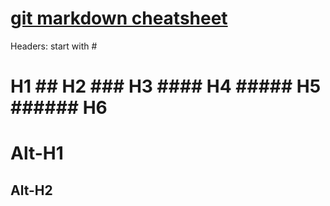 [git markdown cheatsheet](https://github.com/adam-p/markdown-here/wiki/Markdown-Cheatsheet)
=======
Headers:  start with #
# H1    ## H2     ### H3    #### H4    ##### H5   ###### H6

Alt-H1
======

Alt-H2
------


